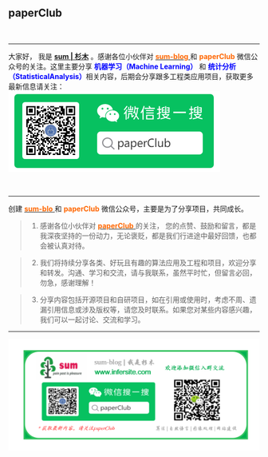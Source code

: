 ## paperClub 

&nbsp;

 ***
 大家好， 我是<font color=blue>  [**sum | 杉木**](http://www.infersite.com/) </font>。感谢各位小伙伴对 [<font color=#FF6600> **sum-blog** </font>](http://www.infersite.com/)  和 <font color=#FF6600> **paperClub** </font> 微信公众号的关注。这里主要分享<font color=blue>  **机器学习（Machine Learning）** </font> 和 <font color=blue>  **统计分析（StatisticalAnalysis）**</font>相关内容，后期会分享跟多工程类应用项目，获取更多最新信息请关注：
 ![avatar](./static/paperClub_wx2.png)

&nbsp;
&nbsp;
****
创建 [<font color=#FF6600> **sum-blo** </font>](http://www.infersite.com/) 和  <font color=#FF6600> **paperClub** </font> 微信公众号，主要是为了分享项目，共同成长。  

 > 1. 感谢各位小伙伴对 [<font color=#FF6600> **paperClub** </font>](http://www.infersite.com/) 的关注， 您的点赞、鼓励和留言，都是我深夜坚持的一份动力，无论褒贬，都是我们行进途中最好回馈，也都会被认真对待。
 


 > 2. 我们将持续分享各类、好玩且有趣的算法应用及工程和项目，欢迎分享和转发。沟通、学习和交流，请与我联系，虽然平时忙，但留言必回，勿急，感谢理解！
 
 > 3. 分享内容包括开源项目和自研项目，如在引用或使用时，考虑不周、遗漏引用信息或涉及版权等，请您及时联系。如果您对某些内容感兴趣，我们可以一起讨论、交流和学习。


***
![avatar](./static/any1one_paperClub.png)